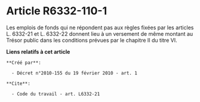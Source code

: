 # Article R6332-110-1

Les emplois de fonds qui ne répondent pas aux règles fixées par les articles L. 6332-21 et L. 6332-22 donnent lieu à un
versement de même montant au Trésor public dans les conditions prévues par le chapitre II du titre VI.

**Liens relatifs à cet article**

	**Créé par**:

	  - Décret n°2010-155 du 19 février 2010 - art. 1

	**Cite**:

	  - Code du travail - art. L6332-21
